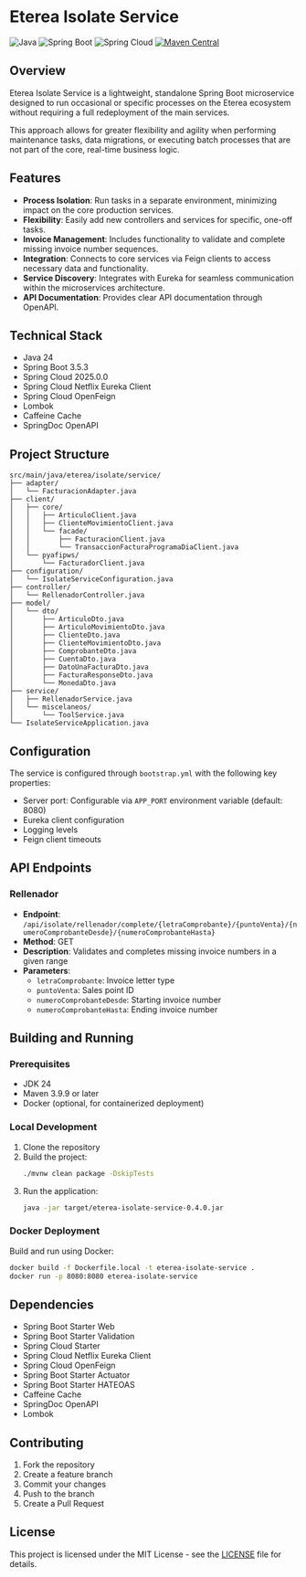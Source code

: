 # Eterea Isolate Service

![Java](https://img.shields.io/badge/java-24-blue.svg)
![Spring Boot](https://img.shields.io/badge/Spring%20Boot-3.5.3-brightgreen.svg)
![Spring Cloud](https://img.shields.io/badge/Spring%20Cloud-2025.0.0-yellow.svg)
[![Maven Central](https://img.shields.io/maven-central/v/com.termascacheuta/eterea-isolate-service.svg?label=Maven%20Central)](https://search.maven.org/search?q=g:%22com.termascacheuta%22%20AND%20a:%22eterea-isolate-service%22)

## Overview
Eterea Isolate Service is a lightweight, standalone Spring Boot microservice designed to run occasional or specific processes on the Eterea ecosystem without requiring a full redeployment of the main services.

This approach allows for greater flexibility and agility when performing maintenance tasks, data migrations, or executing batch processes that are not part of the core, real-time business logic.

## Features
- **Process Isolation**: Run tasks in a separate environment, minimizing impact on the core production services.
- **Flexibility**: Easily add new controllers and services for specific, one-off tasks.
- **Invoice Management**: Includes functionality to validate and complete missing invoice number sequences.
- **Integration**: Connects to core services via Feign clients to access necessary data and functionality.
- **Service Discovery**: Integrates with Eureka for seamless communication within the microservices architecture.
- **API Documentation**: Provides clear API documentation through OpenAPI.

## Technical Stack
- Java 24
- Spring Boot 3.5.3
- Spring Cloud 2025.0.0
- Spring Cloud Netflix Eureka Client
- Spring Cloud OpenFeign
- Lombok
- Caffeine Cache
- SpringDoc OpenAPI

## Project Structure
```
src/main/java/eterea/isolate/service/
├── adapter/
│   └── FacturacionAdapter.java
├── client/
│   ├── core/
│   │   ├── ArticuloClient.java
│   │   ├── ClienteMovimientoClient.java
│   │   └── facade/
│   │       ├── FacturacionClient.java
│   │       └── TransaccionFacturaProgramaDiaClient.java
│   └── pyafipws/
│       └── FacturadorClient.java
├── configuration/
│   └── IsolateServiceConfiguration.java
├── controller/
│   └── RellenadorController.java
├── model/
│   └── dto/
│       ├── ArticuloDto.java
│       ├── ArticuloMovimientoDto.java
│       ├── ClienteDto.java
│       ├── ClienteMovimientoDto.java
│       ├── ComprobanteDto.java
│       ├── CuentaDto.java
│       ├── DatoUnaFacturaDto.java
│       ├── FacturaResponseDto.java
│       └── MonedaDto.java
├── service/
│   ├── RellenadorService.java
│   └── miscelaneos/
│       └── ToolService.java
└── IsolateServiceApplication.java
```

## Configuration
The service is configured through `bootstrap.yml` with the following key properties:
- Server port: Configurable via `APP_PORT` environment variable (default: 8080)
- Eureka client configuration
- Logging levels
- Feign client timeouts

## API Endpoints
### Rellenador
- **Endpoint**: `/api/isolate/rellenador/complete/{letraComprobante}/{puntoVenta}/{numeroComprobanteDesde}/{numeroComprobanteHasta}`
- **Method**: GET
- **Description**: Validates and completes missing invoice numbers in a given range
- **Parameters**:
  - `letraComprobante`: Invoice letter type
  - `puntoVenta`: Sales point ID
  - `numeroComprobanteDesde`: Starting invoice number
  - `numeroComprobanteHasta`: Ending invoice number

## Building and Running

### Prerequisites
- JDK 24
- Maven 3.9.9 or later
- Docker (optional, for containerized deployment)

### Local Development
1. Clone the repository
2. Build the project:
   ```bash
   ./mvnw clean package -DskipTests
   ```
3. Run the application:
   ```bash
   java -jar target/eterea-isolate-service-0.4.0.jar
   ```

### Docker Deployment
Build and run using Docker:
```bash
docker build -f Dockerfile.local -t eterea-isolate-service .
docker run -p 8080:8080 eterea-isolate-service
```

## Dependencies
- Spring Boot Starter Web
- Spring Boot Starter Validation
- Spring Cloud Starter
- Spring Cloud Netflix Eureka Client
- Spring Cloud OpenFeign
- Spring Boot Starter Actuator
- Spring Boot Starter HATEOAS
- Caffeine Cache
- SpringDoc OpenAPI
- Lombok

## Contributing
1. Fork the repository
2. Create a feature branch
3. Commit your changes
4. Push to the branch
5. Create a Pull Request

## License
This project is licensed under the MIT License - see the [LICENSE](LICENSE) file for details.